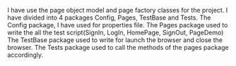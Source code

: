 I have use the page object model and page factory classes for the project.
I have divided into 4 packages Config, Pages, TestBase and Tests.
The Config package, I have used for properties file.
The Pages package used to write the all the test script(SignIn, LogIn, HomePage,  SignOut, PageDemo)
The TestBase package used to write for launch the browser and close the browser.
The Tests package used to call the methods of the pages package accordingly. 
